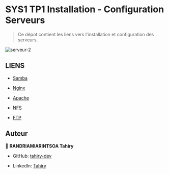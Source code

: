 # SYS1 TP1 Installation - Configuration Serveurs 

> Ce dépot contient les liens vers l'installation et configuration des serveurs.

![serveur-2](https://user-images.githubusercontent.com/47100064/173204705-b8d95c24-e79b-4cf2-8378-3bb5a82d8e2b.jpeg)


## LIENS
- [Samba](https://github.com/githubhandle)

- [Nginx](https://github.com/tahiry-dev/NGINX-server)

- [Apache](https://github.com/tahiry-dev/Apache-server)

- [NFS](https://github.com/tahiry-dev/NFS-server)

- [FTP](https://github.com/tahiry-dev/FTP-server)

## Auteur

👤 **RANDRIAMIARINTSOA Tahiry**

- GitHub: [tahiry-dev](https://github.com/tahiry-dev)

- LinkedIn: [Tahiry](https://www.linkedin.com/in/tahiry-randriamiarintsoa/)
